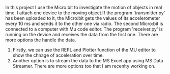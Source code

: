 In this project I use the Micro:bit to investigate the motion of objects in real time. 
I attach one device to the moving object.If the program 'transmitter.py' has been uploaded to it, the Micro:bit gets the values of its accelerometer every 10 ms and sends it to the other one via radio.
The second Micro:bit is connected to a computer with Mu code editor. The program 'receiver.py' is running on the device and receives the data from the first one.
There are more options the handle the data.
1. Firstly, we can use the REPL and Plotter function of the MU editor to show the chnage of acceleration over time.
2. Another option is to stream the data to the MS Excel app using MS Data Streamer.
There are more options too that I am recenlty working on.
